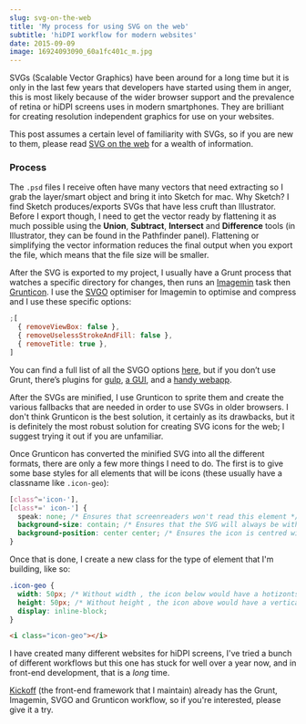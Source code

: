 ```yaml
---
slug: svg-on-the-web
title: 'My process for using SVG on the web'
subtitle: 'hiDPI workflow for modern websites'
date: 2015-09-09
image: 16924093090_60a1fc401c_m.jpg
---
```


SVGs (Scalable Vector Graphics) have been around for a long time but it is only in the last few years that developers have started using them in anger, this is most likely because of the wider browser support and the prevalence of retina or hiDPI screens uses in modern smartphones. They are brilliant for creating resolution independent graphics for use on your websites.

This post assumes a certain level of familiarity with SVGs, so if you are new to them, please read [SVG on the web](https://svgontheweb.com/) for a wealth of information.

### Process

The `.psd` files I receive often have many vectors that need extracting so I grab the layer/smart object and bring it into Sketch for mac. Why Sketch? I find Sketch produces/exports SVGs that have less cruft than Illustrator. Before I export though, I need to get the vector ready by flattening it as much possible using the **Union**, **Subtract**, **Intersect** and **Difference** tools (in Illustrator, they can be found in the Pathfinder panel). Flattening or simplifying the vector information reduces the final output when you export the file, which means that the file size will be smaller.

After the SVG is exported to my project, I usually have a Grunt process that watches a specific directory for changes, then runs an [Imagemin](https://github.com/gruntjs/grunt-contrib-imagemin) task then [Grunticon](https://github.com/filamentgroup/grunticon). I use the [SVGO](https://github.com/imagemin/imagemin-svgo) optimiser for Imagemin to optimise and compress and I use these specific options:

```js
;[
  { removeViewBox: false },
  { removeUselessStrokeAndFill: false },
  { removeTitle: true },
]
```

You can find a full list of all the SVGO options [here](https://github.com/svg/svgo#what-it-can-do), but if you don’t use Grunt, there’s plugins for [gulp](https://github.com/ben-eb/gulp-svgmin), [a GUI](https://github.com/svg/svgo-gui), and a [handy webapp](https://jakearchibald.github.io/svgomg/).

After the SVGs are minified, I use Grunticon to sprite them and create the various fallbacks that are needed in order to use SVGs in older browsers. I don't think Grunticon is the best solution, it certainly as its drawbacks, but it is definitely the most robust solution for creating SVG icons for the web; I suggest trying it out if you are unfamiliar.

Once Grunticon has converted the minified SVG into all the different formats, there are only a few more things I need to do. The first is to give some base styles for all elements that will be icons (these usually have a classname like `.icon-geo`):

```css
[class^='icon-'],
[class*=' icon-'] {
  speak: none; /* Ensures that screenreaders won't read this element */
  background-size: contain; /* Ensures that the SVG will always be within the element that has this class */
  background-position: center center; /* Ensures the icon is centred within the element */
}
```

Once that is done, I create a new class for the type of element that I'm building, like so:

```css
.icon-geo {
  width: 50px; /* Without width , the icon below would have a hotizontsl size */
  height: 50px; /* Without height , the icon above would have a vertical size */
  display: inline-block;
}
```

```html
<i class="icon-geo"></i>
```

I have created many different websites for hiDPI screens, I've tried a bunch of different workflows but this one has stuck for well over a year now, and in front-end development, that is a _long_ time.

[Kickoff](http://trykickoff.github.io) (the front-end framework that I maintain) already has the Grunt, Imagemin, SVGO and Grunticon workflow, so if you're interested, please give it a try.
